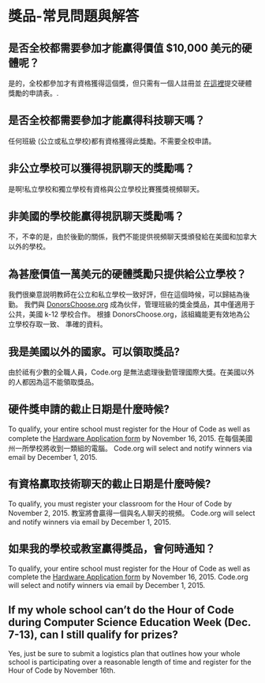 

# 獎品-常見問題與解答

## 是否全校都需要參加才能贏得價值 $10,000 美元的硬體呢？

是的，全校都參加才有資格獲得這個獎，但只需有一個人註冊並 [ 在這裡](<%= hoc_uri('/prizes') %>)提交硬體獎勵的申請表。.

## 是否全校都需要參加才能贏得科技聊天嗎？

任何班級 (公立或私立學校)都有資格獲得此獎勵。不需要全校申請。

## 非公立學校可以獲得視訊聊天的獎勵嗎？

是啊!私立學校和獨立學校有資格與公立學校比賽獲獎視頻聊天。

## 非美國的學校能贏得視訊聊天獎勵嗎？

不，不幸的是，由於後勤的關係，我們不能提供視頻聊天獎頒發給在美國和加拿大以外的學校。

## 為甚麼價值一萬美元的硬體獎勵只提供給公立學校？

我們很樂意説明教師在公立和私立學校一致好評，但在這個時候，可以歸結為後勤。 我們與 [DonorsChoose.org](http://donorschoose.org) 成為伙伴，管理班級的獎金獎品，其中僅適用于公共，美國 k-12 學校合作。 根據 DonorsChoose.org，該組織能更有效地為公立學校存取一致、 準確的資料。

## 我是美國以外的國家。可以領取獎品?

由於祗有少數的全職人員，Code.org 是無法處理後勤管理國際大獎。在美國以外的人都因為這不能領取獎品。

## 硬件獎申請的截止日期是什麼時候?

To qualify, your entire school must register for the Hour of Code as well as complete the [Hardware Application form](<%= hoc_uri('/prizes') %>) by November 16, 2015. 在每個美國州一所學校將收到一類組的電腦。 Code.org will select and notify winners via email by December 1, 2015.

## 有資格贏取技術聊天的截止日期是什麼時候?

To qualify, you must register your classroom for the Hour of Code by November 2, 2015. 教室將會贏得一個與名人聊天的視頻。 Code.org will select and notify winners via email by December 1, 2015.

## 如果我的學校或教室贏得獎品，會何時通知？

To qualify, your entire school must register for the Hour of Code as well as complete the [Hardware Application form](<%= hoc_uri('/prizes') %>) by November 16, 2015. Code.org will select and notify winners via email by December 1, 2015.

## If my whole school can’t do the Hour of Code during Computer Science Education Week (Dec. 7-13), can I still qualify for prizes?

Yes, just be sure to submit a logistics plan that outlines how your whole school is participating over a reasonable length of time and register for the Hour of Code by November 16th.